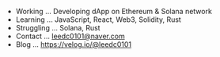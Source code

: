 
- Working ... Developing dApp on Ethereum & Solana network
- Learning ... JavaScript, React, Web3, Solidity, Rust
- Struggling ... Solana, Rust
- Contact ... leedc0101@naver.com
- Blog ... https://velog.io/@leedc0101
